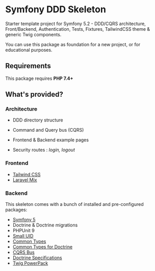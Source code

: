 # Symfony DDD Skeleton

Starter template project for Symfony 5.2 - DDD/CQRS architecture, Front/Backend, Authentication, Tests, Fixtures, TailwindCSS theme & generic Twig components.

You can use this package as foundation for a new project, or for educational purposes.



## Requirements
This package requires **PHP 7.4+**


## What's provided?

### Architecture
- DDD directory structure
- Command and Query bus (CQRS)

- Frontend & Backend example pages
- Security routes : _login, logout_

### Frontend
- [Tailwind CSS](https://tailwindcss.com/)
- [Laravel Mix](https://github.com/JeffreyWay/laravel-mix)

### Backend
This skeleton comes with a bunch of installed and pre-configured packages:

- [Symfony 5](https://symfony.com/)
- Doctrine & Doctrine migrations
- PHPUnit 9
- [Small UID](https://github.com/Mediagone/small-uid)
- [Common Types](https://github.com/Mediagone/common-types)
- [Common Types for Doctrine](https://github.com/Mediagone/common-types-doctrine)
- [CQRS Bus](https://github.com/Mediagone/cqrs-bus)
- [Doctrine Specifications](https://github.com/Mediagone/doctrine-specifications)
- [Twig PowerPack](https://github.com/Mediagone/twig-powerpack)





